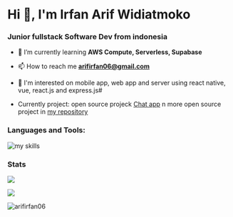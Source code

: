 <h1 align="left">Hi 👋, I'm Irfan Arif Widiatmoko</h1>
<h3 align="left">Junior fullstack Software Dev from indonesia</h3>


- 🌱 I’m currently learning **AWS Compute, Serverless, Supabase**

- 📫 How to reach me **arifirfan06@gmail.com**

- 🔭 I'm interested on mobile app, web app and server using react native, vue, react.js and express.js#

- Currently project: open source projeck [Chat app](https://github.com/arifirfan06/XServer) n more open source project in [my repository](https://github.com/arifirfan06?tab=repositories)

<h3 align="left">Languages and Tools:</h3>
<p align="left">
  <img src="https://skillicons.dev/icons?i=css,html,sass,tailwindcss,bootstrap,javascript,react,vue,nuxt,nodejs,python,flask,mysql,postman,git,github&perline=10" alt="my skills" />
</p>

<div align="left">
  <h3>Stats</h3>

  <p>
  <picture>
    <source
      srcset="https://github-readme-stats.vercel.app/api/top-langs?username=arifirfan06&show_icons=true&locale=en&layout=compact&theme=radical&hide_border=true"
      media="(prefers-color-scheme: dark)"
    />
    <source
      srcset="https://github-readme-stats.vercel.app/api/top-langs?username=arifirfan06&show_icons=true"
      media="(prefers-color-scheme: light), (prefers-color-scheme: no-preference)"
    />
    <img src="https://github-readme-stats.vercel.app/api/top-langs?username=arifirfan06&show_icons=true" />
  </picture>
  </p>
  <p>
    <picture>
      <source
        srcset="https://github-readme-stats.vercel.app/api?username=arifirfan06&show_icons=true&theme=radical&hide_border=true"
        media="(prefers-color-scheme: dark)"
      />
      <source
        srcset="https://github-readme-stats.vercel.app/api?username=arifirfan06&show_icons=true"
        media="(prefers-color-scheme: light), (prefers-color-scheme: no-preference)"
      />
      <img src="https://github-readme-stats.vercel.app/api?username=arifirfan06&show_icons=true" />
    </picture>
  </p>
  <p>
    <img src="https://github-readme-stats.vercel.app/api/wakatime?username=arifirfan06&layout=compact&theme=radical&hide_border=true" alt="arifirfan06" />
  </p>
</div>
